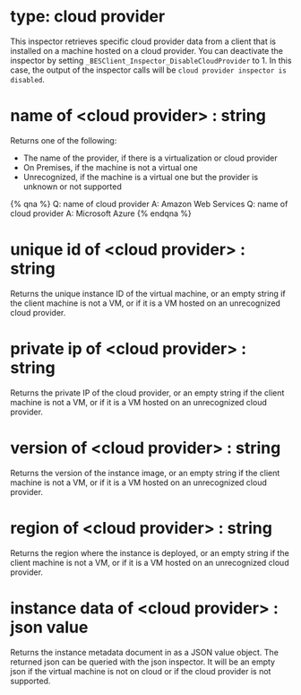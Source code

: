 # type: cloud provider

This inspector retrieves specific cloud provider data from a client that is installed on a machine hosted on a cloud provider. You can deactivate the inspector by setting `_BESClient_Inspector_DisableCloudProvider` to 1. In this case, the output of the inspector calls will be `cloud provider inspector is disabled`.

# name of &lt;cloud provider&gt; : string

Returns one of the following:
- The name of the provider, if there is a virtualization or cloud provider
- On Premises, if the machine is not a virtual one
- Unrecognized, if the machine is a virtual one but the provider is unknown or not supported

{% qna %}
Q: name of cloud provider
A: Amazon Web Services
Q: name of cloud provider
A: Microsoft Azure
{% endqna %}

# unique id of &lt;cloud provider&gt; : string

Returns the unique instance ID of the virtual machine, or an empty string if the client machine is not a VM, or if it is a VM hosted on an unrecognized cloud provider. 

# private ip of &lt;cloud provider&gt; : string

Returns the private IP of the cloud provider, or an empty string if the client machine is not a VM, or if it is a VM hosted on an unrecognized cloud provider.

# version of &lt;cloud provider&gt; : string

Returns the version of the instance image, or an empty string if the client machine is not a VM, or if it is a VM hosted on an unrecognized cloud provider.

# region of &lt;cloud provider&gt; : string

Returns the region where the instance is deployed, or an empty string if the client machine is not a VM, or if it is a VM hosted on an unrecognized cloud provider.

# instance data of &lt;cloud provider&gt; : json value

Returns the instance metadata document in as a JSON value object. The returned json can be queried with the json inspector. It will be an empty json if the virtual machine is not on cloud or if the cloud provider is not supported.
